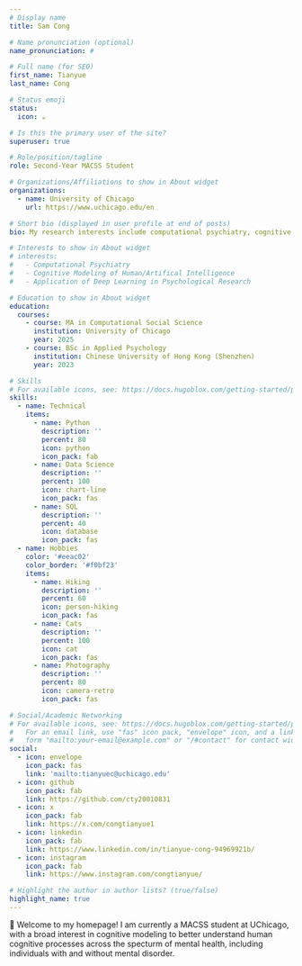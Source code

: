 ```yaml
---
# Display name
title: Sam Cong

# Name pronunciation (optional)
name_pronunciation: #

# Full name (for SEO)
first_name: Tianyue
last_name: Cong

# Status emoji
status:
  icon: ☕️

# Is this the primary user of the site?
superuser: true

# Role/position/tagline
role: Second-Year MACSS Student

# Organizations/Affiliations to show in About widget
organizations:
  - name: University of Chicago
    url: https://www.uchicago.edu/en

# Short bio (displayed in user profile at end of posts)
bio: My research interests include computational psychiatry, cognitive modeling of human/artifical intelligence, and application of deep learning in psychological research.

# Interests to show in About widget
# interests:
#   - Computational Psychiatry
#   - Cognitive Modeling of Human/Artifical Intelligence
#   - Application of Deep Learning in Psychological Research

# Education to show in About widget
education:
  courses:
    - course: MA in Computational Social Science
      institution: University of Chicago
      year: 2025
    - course: BSc in Applied Psychology
      institution: Chinese University of Hong Kong (Shenzhen)
      year: 2023

# Skills
# For available icons, see: https://docs.hugoblox.com/getting-started/page-builder/#icons
skills:
  - name: Technical
    items:
      - name: Python
        description: ''
        percent: 80
        icon: python
        icon_pack: fab
      - name: Data Science
        description: ''
        percent: 100
        icon: chart-line
        icon_pack: fas
      - name: SQL
        description: ''
        percent: 40
        icon: database
        icon_pack: fas
  - name: Hobbies
    color: '#eeac02'
    color_border: '#f0bf23'
    items:
      - name: Hiking
        description: ''
        percent: 60
        icon: person-hiking
        icon_pack: fas
      - name: Cats
        description: ''
        percent: 100
        icon: cat
        icon_pack: fas
      - name: Photography
        description: ''
        percent: 80
        icon: camera-retro
        icon_pack: fas

# Social/Academic Networking
# For available icons, see: https://docs.hugoblox.com/getting-started/page-builder/#icons
#   For an email link, use "fas" icon pack, "envelope" icon, and a link in the
#   form "mailto:your-email@example.com" or "/#contact" for contact widget.
social:
  - icon: envelope
    icon_pack: fas
    link: 'mailto:tianyuec@uchicago.edu'
  - icon: github
    icon_pack: fab
    link: https://github.com/cty20010831
  - icon: x
    icon_pack: fab
    link: https://x.com/congtianyue1
  - icon: linkedin
    icon_pack: fab
    link: https://www.linkedin.com/in/tianyue-cong-94969921b/
  - icon: instagram
    icon_pack: fab
    link: https://www.instagram.com/congtianyue/

# Highlight the author in author lists? (true/false)
highlight_name: true
---
```


👋 Welcome to my homepage! I am currently a MACSS student at UChicago, with a broad interest in cognitive modeling to better understand human cognitive processes across the specturm of mental health, including individuals with and without mental disorder.
